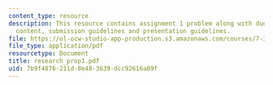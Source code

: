 ```yaml
---
content_type: resource
description: This resource contains assignment 1 problem along with due date, proposal
  content, submission guidelines and presentation guidelines.
file: https://ol-ocw-studio-app-production.s3.amazonaws.com/courses/7-340-nano-life-an-introduction-to-virus-structure-and-assembly-fall-2005/7b9f4876211d8e483639dcc92616a89f_research_prop1.pdf
file_type: application/pdf
resourcetype: Document
title: research_prop1.pdf
uid: 7b9f4876-211d-8e48-3639-dcc92616a89f
---
```

